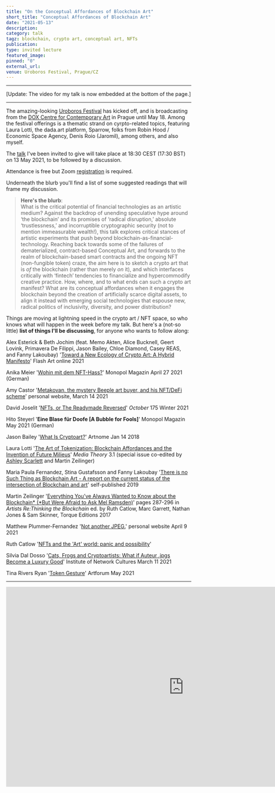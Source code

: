 ```yaml
---
title: "On the Conceptual Affordances of Blockchain Art"
short_title: "Conceptual Affordances of Blockchain Art"
date: "2021-05-13"
description:
category: talk
tagz: blockchain, crypto art, conceptual art, NFTs
publication:
type: invited lecture
featured_image:
pinned: "0"
external_url:
venue: Uroboros Festival, Prague/CZ
---
```


---

[Update: The video for my talk is now embedded at the bottom of the page.]

---

The amazing-looking [Uroboros Festival](https://uroboros.design/) has kicked off, and is broadcasting from the [DOX Centre for Contemporary Art](https://www.dox.cz/en) in Prague until May 18. Among the festival offerings is a thematic strand on cyrpto-related topics, featuring Laura Lotti, the dada.art platform, Sparrow, folks from Robin Hood / Economic Space Agency, Denis Roio (Jaromil), among others, and also myself.

The [talk](https://uroboros.design/events/on-the-conceptual-affordances-of-blockchain-art/) I've been invited to give will take place at 18:30 CEST (17:30 BST) on 13 May 2021, to be followed by a discussion.

Attendance is free but Zoom [registration](https://uroboros.design/events/on-the-conceptual-affordances-of-blockchain-art/) is required.

Underneath the blurb you'll find a list of some suggested readings that will frame my discussion.

>**Here's the blurb**:<br>
What is the critical potential of financial technologies as an artistic medium? Against the backdrop of unending speculative hype around ‘the blockchain’ and its promises of ‘radical disruption,’ absolute ‘trustlessness,’ and incorruptible cryptographic security (not to mention immeasurable wealth!), this talk explores critical stances of artistic experiments that push beyond blockchain-as-financial-technology. Reaching back towards some of the failures of dematerialized, contract-based Conceptual Art, and forwards to the realm of blockchain-based smart contracts and the ongoing NFT (non-fungible token) craze, the aim here is to sketch a crypto art that is _of_ the blockchain (rather than merely _on_ it), and which interfaces critically with ‘fintech’ tendencies to financialize and hypercommodify creative practice. How, where, and to what ends can such a crypto art manifest? What are its conceptual affordances when it engages the blockchain beyond the creation of artificially scarce digital assets, to align it instead with emerging social technologies that espouse new, radical politics of inclusivity, diversity, and power distribution?

Things are moving at lightning speed in the crypto art / NFT space, so who knows what will happen in the week before my talk. But here's a (not-so little) **list of things I'll be discussing**, for anyone who wants to follow along:

Alex Esterick & Beth Jochim (feat. Memo Akten, Alice Bucknell, Geert Lovink, Primavera De Filippi, Jason Bailey, Chloe Diamond, Casey REAS, and Fanny Lakoubay) '[Toward a New Ecology of Crypto Art: A Hybrid Manifesto](https://flash---art.com/2021/02/episode-v-towards-a-new-ecology-of-crypto-art/)' Flash Art online 2021

Anika Meier '[Wohin mit dem NFT-Hass?](https://www.monopol-magazin.de/wohin-mit-dem-nft-hass)' Monopol Magazin April 27 2021 (German)

Amy Castor '[Metakovan, the mystery Beeple art buyer, and his NFT/DeFi scheme](https://amycastor.com/2021/03/14/metakovan-the-mystery-beeple-art-buyer-and-his-nft-defi-scheme/)' personal website, March 14 2021

David Joselit '[NFTs, or The Readymade Reversed](https://direct.mit.edu/octo/article-pdf/doi/10.1162/octo_a_00419/1903276/octo_a_00419.pdf)' _October_ 175 Winter 2021

Hito Steyerl '**Eine Blase für Doofe [A Bubble for Fools]**' Monopol Magazin May 2021 (German)

Jason Bailey '[What Is Cryptoart?](https://www.artnome.com/news/2018/1/14/what-is-cryptoart)' Artnome Jan 14 2018

Laura Lotti '[The Art of Tokenization: Blockchain Affordances and the Invention of Future Milieus](http://mediatheoryjournal.org/laura-lotti-blockchain-affordances/)' _Media Theory_ 3.1 (special issue co-edited by [Ashley Scarlett](https://ashleyscarlett.com/) and Martin Zeilinger)

Maria Paula Fernandez, Stina Gustafsson and Fanny Lakoubay '[There is no Such Thing as Blockchain Art - A report on the current status of the intersection of Blockchain and art](https://www.academia.edu/39464761/There_is_no_Such_Thing_as_Blockchain_Art_A_report_on_the_current_status_of_the_intersection_of_Blockchain_and_art)' self-published 2019

Martin Zeilinger '[Everything You’ve Always Wanted to Know about the Blockchain* (*But Were Afraid to Ask Mel Ramsden)](https://marjz.net/blog/blockchain-conceptual-art)' pages 287-296 in _Artists Re:Thinking the Blockchain_ ed. by Ruth Catlow, Marc Garrett, Nathan Jones & Sam Skinner, Torque Editions 2017

Matthew Plummer-Fernandez '[Not another JPEG.](https://www.plummerfernandez.com/works/not-another-jpeg/)' personal website April 9 2021

Ruth Catlow '[NFTs and the 'Art' world: panic and possibility](https://www.theartnewspaper.com/comment/nfts-and-the-art-world-panic-and-possibility)'

Silvia Dal Dosso '[Cats, Frogs and Cryptoartists: What if Auteur .jpgs Become a Luxury Good](https://networkcultures.org/longform/2021/03/11/cats-frogs-and-cryptoartists-what-if-auteur-jpgs-become-a-luxury-good/)' Institute of Network Cultures March 11 2021

Tina Rivers Ryan '[Token Gesture](https://www.artforum.com/print/202105/token-gesture-85475)' Artforum May 2021

---

<iframe width="966" height="543" src="https://www.youtube.com/embed/88i5lON8dsw" title="YouTube video player" frameborder="0" allow="accelerometer; autoplay; clipboard-write; encrypted-media; gyroscope; picture-in-picture" allowfullscreen></iframe>
